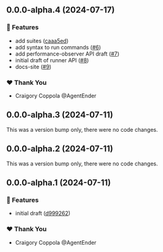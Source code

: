 ## 0.0.0-alpha.4 (2024-07-17)


### 🚀 Features

- add suites ([caaa5ed](https://github.com/AgentEnder/flexi-bench/commit/caaa5ed))
- add syntax to run commands ([#6](https://github.com/AgentEnder/flexi-bench/pull/6))
- add performance-observer API draft ([#7](https://github.com/AgentEnder/flexi-bench/pull/7))
- initial draft of runner API ([#8](https://github.com/AgentEnder/flexi-bench/pull/8))
- docs-site ([#9](https://github.com/AgentEnder/flexi-bench/pull/9))

### ❤️  Thank You

- Craigory Coppola @AgentEnder

## 0.0.0-alpha.3 (2024-07-11)

This was a version bump only, there were no code changes.

## 0.0.0-alpha.2 (2024-07-11)

This was a version bump only, there were no code changes.

## 0.0.0-alpha.1 (2024-07-11)


### 🚀 Features

- initial draft ([d999262](https://github.com/AgentEnder/easybench/commit/d999262))

### ❤️  Thank You

- Craigory Coppola @AgentEnder